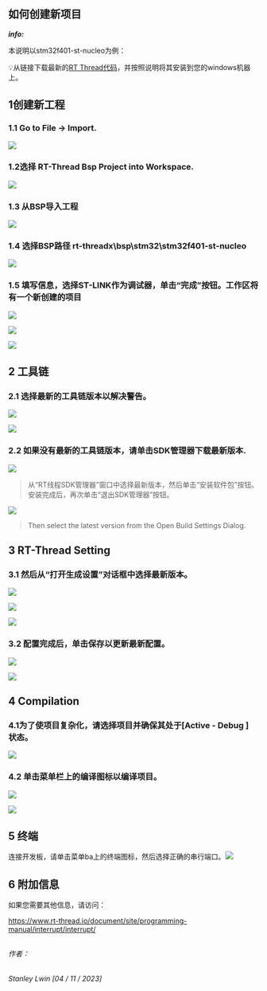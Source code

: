 ## 如何创建新项目

***info:***

本说明以stm32f401-st-nucleo为例：

:bulb:从链接下载最新的[RT Thread代码](https://www.rt-thread.io/studio.html)，并按照说明将其安装到您的windows机器上。 

## 1创建新工程

### 1.1 Go to File -> Import.

![](../stm32f401-st-nucleo/figures/HjMyZCg.png)

### 1.2选择 RT-Thread Bsp Project into Workspace.

![](../stm32f401-st-nucleo/figures/jcwFf24.png)

### 1.3 从BSP导入工程

![](../stm32f401-st-nucleo/figures/XZZOTbT.png)

### 1.4 选择BSP路径 rt-threadx\bsp\stm32\stm32f401-st-nucleo

![](../stm32f401-st-nucleo/figures/osnThIA.png)

### 1.5 填写信息，选择ST-LINK作为调试器，单击“完成”按钮。工作区将有一个新创建的项目

![](../stm32f401-st-nucleo/figures/1sLBJ88.png)

![](../stm32f401-st-nucleo/figures/0Z4ahmr.png)

![](../stm32f401-st-nucleo/figures/o3kdLrx.png)

## 2 工具链

### 2.1 选择最新的工具链版本以解决警告。

![](../stm32f401-st-nucleo/figures/aqCQRRX.png)

![](../stm32f401-st-nucleo/figures/CJ38q4n.png)

### 2.2 如果没有最新的工具链版本，请单击SDK管理器下载最新版本.

![](../stm32f401-st-nucleo/figures/rG3DJM6.png)

> 从“RT线程SDK管理器”窗口中选择最新版本，然后单击“安装软件包”按钮。安装完成后，再次单击“退出SDK管理器”按钮。

![](../stm32f401-st-nucleo/figures/BNvMNzb.png)

> Then select the latest version from the Open Build Settings Dialog.

## 3 RT-Thread Setting

### 3.1 然后从“打开生成设置”对话框中选择最新版本。

![](../stm32f401-st-nucleo/figures/OOJq4U8.png)

![](../stm32f401-st-nucleo/figures/jctYIJA.png)

![](../stm32f401-st-nucleo/figures/bonMpvv.png)

### 3.2 配置完成后，单击保存以更新最新配置。

![](../stm32f401-st-nucleo/figures/yubp4yc.png)

![](../stm32f401-st-nucleo/figures/Bz4BwWm.png)

## 4 Compilation

### 4.1为了使项目复杂化，请选择项目并确保其处于[Active - Debug ] 状态。 

![](../stm32f401-st-nucleo/figures/YM6wXdr.png)

### 4.2 单击菜单栏上的编译图标以编译项目。

![](../stm32f401-st-nucleo/figures/FVTw9CD.png)

![](../stm32f401-st-nucleo/figures/M6OMuLM.png)

## 5 终端

连接开发板，请单击菜单ba上的终端图标，然后选择正确的串行端口。![](../stm32f401-st-nucleo/figures/HFzLRi9.png)

## 6 附加信息 

如果您需要其他信息，请访问： 

https://www.rt-thread.io/document/site/programming-manual/interrupt/interrupt/

## 

###### 作者：
###### Stanley Lwin [04 / 11 / 2023]